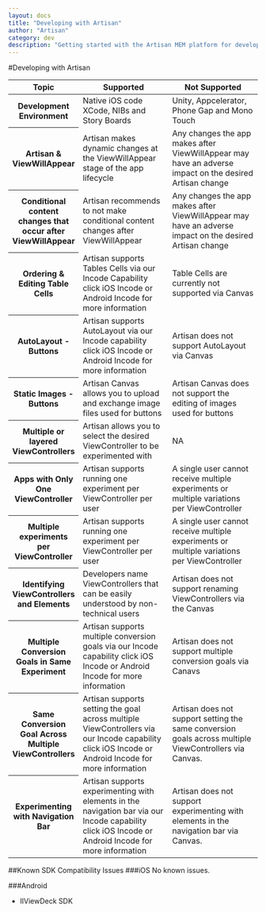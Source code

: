 ```yaml
---
layout: docs
title: "Developing with Artisan"
author: "Artisan"
category: dev
description: "Getting started with the Artisan MEM platform for developers."
---
```

#Developing with Artisan
<table>
  <colgroup>
    <col width="20%" />
    <col width="40%" />
    <col width="40%" />
  </colgroup>
  <thead>
    <tr>
      <th>Topic</th>
      <th>Supported</th>
      <th>Not Supported</th>
    </tr>
  </thead>
  <tbody>
    <tr>
      <th>Development Environment</th>
      <td>Native iOS code XCode, NIBs and Story Boards</td>
      <td>Unity, Appcelerator, Phone Gap and Mono Touch</td>
    </tr>
    <tr>
      <th>Artisan &amp; ViewWillAppear</th>
      <td>Artisan makes dynamic changes at the ViewWillAppear stage of the app lifecycle</td>
      <td>Any changes the app makes after ViewWillAppear may have an adverse impact on the desired Artisan change</td>
    </tr>
    <tr>
      <th>Conditional content changes that occur after ViewWillAppear</th>
      <td>Artisan recommends to not make conditional content changes after ViewWillAppear</td>
      <td>Any changes the app makes after ViewWillAppear may have an adverse impact on the desired Artisan change</td>
    </tr>
    <tr>
      <th>Ordering &amp; Editing Table Cells</th>
      <td>Artisan supports Tables Cells via our Incode Capability click iOS Incode or Android Incode for more information</td>
      <td>Table Cells are currently not supported via Canvas</td>
    </tr>
    <tr>
      <th>AutoLayout - Buttons</th>
      <td>Artisan supports AutoLayout via our Incode capability click iOS Incode or Android Incode for more information</td>
      <td>Artisan does not support AutoLayout via Canvas</td>
    </tr>
    <tr>
      <th>Static Images - Buttons</th>
      <td>Artisan Canvas allows you to upload and exchange image files used for buttons</td>
      <td>Artisan Canvas does not support the editing of images used for buttons</td>
    </tr>
    <tr>
      <th>Multiple or layered ViewControllers</th>
      <td>Artisan allows you to select the desired ViewController to be experimented with</td>
      <td>NA</td>
    </tr>
    <tr>
      <th>Apps with Only One ViewController</th>
      <td>Artisan supports running one experiment per ViewController per user</td>
      <td>A single user cannot receive multiple experiments or multiple variations per ViewController</td>
    </tr>
    <tr>
      <th>Multiple experiments per ViewController</th>
      <td>Artisan supports running one experiment per ViewController per user</td>
      <td>A single user cannot receive multiple experiments or multiple variations per ViewController</td>
    </tr>
    <tr>
      <th>Identifying ViewControllers and Elements</th>
      <td>Developers name ViewControllers that can be easily understood by non-technical users</td>
      <td>Artisan does not support renaming ViewControllers via the Canvas</td>
    </tr>
    <tr>
      <th>Multiple Conversion Goals in Same Experiment</th>
      <td>Artisan supports multiple conversion goals via our Incode capability click iOS Incode or Android Incode for more information</td>
      <td>Artisan does not support multiple conversion goals via Canavs </td>
    </tr>
    <tr>
      <th>Same Conversion Goal Across Multiple ViewControllers</th>
      <td>Artisan supports setting the goal across multiple ViewControllers via our Incode capability click iOS Incode or Android Incode for more information</td>
      <td>Artisan does not support setting the same conversion goals across multiple ViewControllers via Canvas.</td>
    </tr>
    <tr>
      <th>Experimenting with Navigation Bar</th>
      <td>Artisan supports experimenting with elements in the navigation bar via our Incode capability click iOS Incode or Android Incode for more information</td>
      <td>Artisan does not support experimenting with elements in the navigation bar via Canvas.</td>
    </tr>
  </tbody>
</table>
##Known SDK Compatibility Issues
###iOS
No known issues.


###Android

* IIViewDeck SDK
